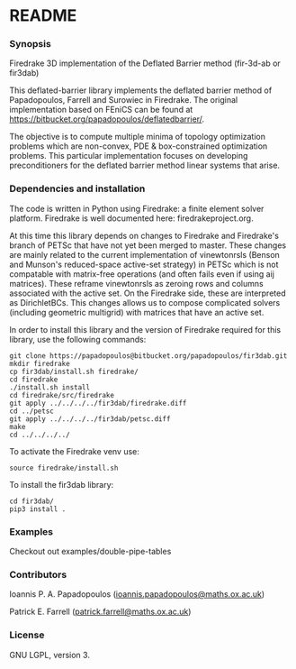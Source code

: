 # README #

### Synopsis ###

Firedrake 3D implementation of the Deflated Barrier method (fir-3d-ab or fir3dab)

This deflated-barrier library implements the deflated barrier method of Papadopoulos, Farrell and Surowiec in Firedrake. The original implementation based on FEniCS can be found at https://bitbucket.org/papadopoulos/deflatedbarrier/.   

The objective is to compute multiple minima of topology optimization problems which are non-convex, PDE & box-constrained optimization problems. This particular implementation focuses on developing preconditioners for the deflated barrier method linear systems that arise. 

### Dependencies and installation ###


The code is written in Python using Firedrake: a finite element solver platform. Firedrake is well documented here: firedrakeproject.org. 

At this time this library depends on changes to Firedrake and Firedrake's branch of PETSc that have not yet been merged to master. These changes are mainly related to the current implementation of vinewtonrsls (Benson and Munson's reduced-space active-set strategy) in PETSc which is not compatable with matrix-free operations (and often fails even if using aij matrices). These reframe vinewtonrsls as zeroing rows and columns associated with the active set. On the Firedrake side, these are interpreted as DirichletBCs. This changes allows us to compose complicated solvers (including geometric multigrid) with matrices that have an active set. 

In order to install this library and the version of Firedrake required for this library, use the following commands:

	git clone https://papadopoulos@bitbucket.org/papadopoulos/fir3dab.git
    mkdir firedrake
    cp fir3dab/install.sh firedrake/
    cd firedrake
    ./install.sh install
    cd firedrake/src/firedrake
    git apply ../../../../fir3dab/firedrake.diff
    cd ../petsc
    git apply ../../../../fir3dab/petsc.diff
    make
    cd ../../../../

To activate the Firedrake venv use:

    source firedrake/install.sh

To install the fir3dab library:
    
    cd fir3dab/
    pip3 install .


### Examples ###

Checkout out examples/double-pipe-tables 

### Contributors ###

Ioannis P. A. Papadopoulos (ioannis.papadopoulos@maths.ox.ac.uk)

Patrick E. Farrell (patrick.farrell@maths.ox.ac.uk)


### License ###

GNU LGPL, version 3.
